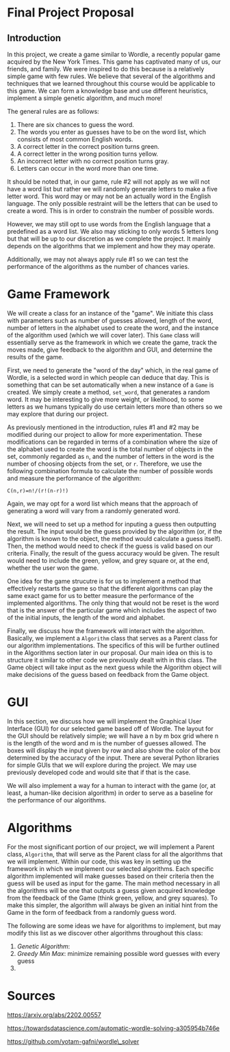 # Final Project Proposal

## Introduction

In this project, we create a game similar to Wordle, a recently popular game acquired by the New York Times. This game has captivated many of us, our friends, and family. We were inspired to do this because is a relatively simple game with few rules. We believe that several of the algorithms and techniques that we learned throughout this course would be applicable to this game. We can form a knowledge base and use different heuristics, implement a simple genetic algorithm, and much more!

The general rules are as follows:

1. There are six chances to guess the word.
2. The words you enter as guesses have to be on the word list, which consists of most common English words.
3. A correct letter in the correct position turns green.
4. A correct letter in the wrong position turns yellow.
5. An incorrect letter with no correct position turns gray.
6. Letters can occur in the word more than one time. 

It should be noted that, in our game, rule #2 will not apply as we will not have a word list but rather we will randomly generate letters to make a five letter word. This word may or may not be an actually word in the English language. The only possible restraint will be the letters that can be used to create a word. This is in order to constrain the number of possible words. 

However, we may still opt to use words from the English language that a predefined as a word list. We also may sticking to only words 5 letters long but that will be up to our discretion as we complete the project. It mainly depends on the algorithms that we implement and how they may operate. 

Additionally, we may not always apply rule #1 so we can test the performance of the algorithms as the number of chances varies. 

# Game Framework
We will create a class for an instance of the "game". We initiate this class with parameters such as number of guesses allowed, length of the word, number of letters in the alphabet used to create the word, and the instance of the algorithm used (which we will cover later). This `Game` class will essentially serve as the framework in which we create the game, track the moves made, give feedback to the algorithm and GUI, and determine the results of the game. 

First, we need to generate the "word of the day" which, in the real game of Wordle, is a selected word in which people can deduce that day. This is something that can be set automatically when a new instance of a `Game` is created. We simply create a method, `set_word`, that generates a random word. It may be interesting to give more weight, or likelihood, to some letters as we humans typically do use certain letters more than others so we may explore that during our project.

As previously mentioned in the introduction, rules #1 and #2 may be modified during our project to allow for more experimentation. These modifications can be regarded in terms of a combination where the size of the alphabet used to create the word is the total number of objects in the set, commonly regarded as `n`, and the number of letters in the word is the number of choosing objects from the set, or `r`. Therefore, we use the following combination formula to calculate the number of possible words and measure the performance of the algorithm:

`C(n,r)=n!/(r!(n-r)!)`

Again, we may opt for a word list which means that the approach of generating a word will vary from a randomly generated word.

Next, we will need to set up a method for inputing a guess then outputting the result. The input would be the guess provided by the algorithm (or, if the algorithm is known to the object, the method would calculate a guess itself). Then, the method would need to check if the guess is valid based on our criteria. Finally, the result of the guess accuracy would be given. The result would need to include the green, yellow, and grey square or, at the end, whether the user won the game. 

One idea for the game strucutre is for us to implement a method that effectively restarts the game so that the different algorithms can play the same exact game for us to better measure the performance of the implemented algorithms. The only thing that would not be reset is the word that is the answer of the particular game which includes the aspect of two of the initial inputs, the length of the word and alphabet.

Finally, we discuss how the framework will interact with the algorithm. Basically, we implement a `Algorithm` class that serves as a Parent class for our algorithm implementations. The specifics of this will be further outlined in the Algorithms section later in our proposal. Our main idea on this is to structure it similar to other code we previously dealt with in this class. The Game object will take input as the next guess while the Algorithm object will make decisions of the guess based on feedback from the Game object. 

# GUI
In this section, we discuss how we will implement the Graphical User Interface (GUI) for our selected game based off of Wordle. The layout for the GUI should be relatively simple; we will have a n by m box grid where n is the length of the word and m is the number of guesses allowed. The boxes will display the input given by row and also show the color of the box determined by the accuracy of the input. There are several Python libraries for simple GUIs that we will explore during the project. We may use previously developed code and would site that if that is the case.  

We will also implement a way for a human to interact with the game (or, at least, a human-like decision algorithm) in order to serve as a baseline for the performance of our algorithms.

# Algorithms
For the most significant portion of our project, we will implement a Parent class, `Algorithm`, that will serve as the Parent class for all the algorithms that we will implement. Within our code, this was key in setting up the framework in which we implement our selected algorithms. Each specific algorithm implemented will make guesses based on their criteria then the guess will be used as input for the game. The main method necessary in all the algorithms will be one that outputs a guess given acquired knowledge from the feedback of the Game (think green, yellow, and grey squares). To make this simpler, the algorithm will always be given an initial hint from the Game in the form of feedback from a randomly guess word.

The following are some ideas we have for algorithms to implement, but may modify this list as we discover other algorithms throughout this class:

1. *Genetic Algorithm*: 
2. *Greedy Min Max*: minimize remaining possible word guesses with every guess
3. 

# Sources
https://arxiv.org/abs/2202.00557

https://towardsdatascience.com/automatic-wordle-solving-a305954b746e

https://github.com/yotam-gafni/wordle\_solver
